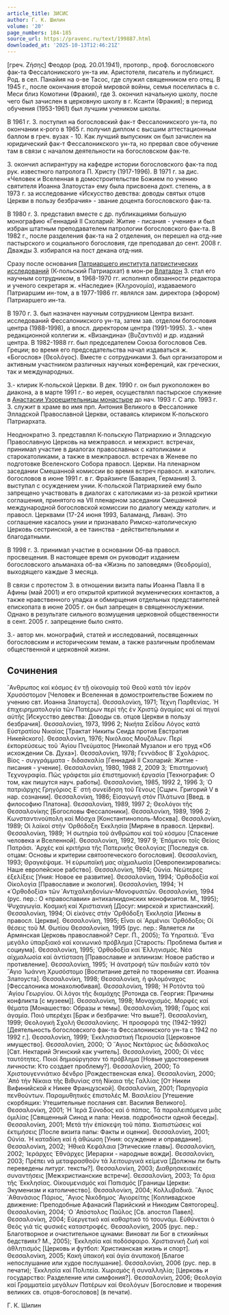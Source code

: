 ```yaml
---
article_title: ЗИСИС
author: Г. К. Шилин
volume: '20'
page_numbers: 184-185
source_url: https://pravenc.ru/text/199887.html
downloaded_at: '2025-10-13T12:46:21Z'
---
```


[греч. Ζήσης] Феодор (род. 20.01.1941), протопр., проф. богословского фак-та Фессалоникского ун-та им. Аристотеля, писатель и публицист. Род. в сел. Панайия на о-ве Тасос, где служил священником его отец. В 1945 г., после окончания второй мировой войны, семья поселилась в с. Меси близ Комотини (Фракия), где З. окончил начальную школу, после чего был зачислен в церковную школу в г. Ксанти (Фракия); в период обучения (1953-1961) был лучшим учеником школы.

В 1961 г. З. поступил на богословский фак-т Фессалоникского ун-та, по окончании к-рого в 1965 г. получил диплом с высшим аттестационным баллом в греч. вузах - 10. Как лучший выпускник он был зачислен на юридический фак-т Фессалоникского ун-та, но прервал свое обучение там в связи с началом деятельности на богословском фак-те.

З. окончил аспирантуру на кафедре истории богословского фак-та под рук. известного патролога П. Христу (1917-1996). В 1971 г. за дис. «Человек и Вселенная в домостроительстве Божием по учению святителя Иоанна Златоуста» ему была присвоена докт. степень, а в 1973 г. за исследование «Искусство девства: доводы святых отцов Церкви в пользу безбрачия» - звание доцента богословского фак-та.

В 1980 г. З. представил вместе с др. публикациями большую монографию «Геннадий II Схоларий: Житие - писания - учение» и был избран штатным преподавателем патрологии богословского фак-та. В 1982 г., после разделения фак-та на 2 отделения, он перешел на отд-ние пастырского и социального богословия, где преподавал до сент. 2008 г. Дважды З. избирался на пост декана отд-ния.

Сразу после основания [Патриаршего института патристических исследований](<https://pravenc.ru/text/Патриаршего института патристических исследований.html>) (К-польский Патриархат) в мон-ре [Влатадон](https://pravenc.ru/text/Влатадон.html) З. стал его научным сотрудником, в 1968-1970 гг. исполнял обязанности редактора и ученого секретаря ж. «Наследие» (Κληρονομία), издаваемого Патриаршим ин-том, а в 1977-1986 гг. являлся зам. директора (эфором) Патриаршего ин-та.

В 1970 г. З. был назначен научным сотрудником Центра визант. исследований Фессалоникского ун-та, затем зав. отделом богословия центра (1988-1998), а впосл. директором центра (1991-1995). З.- член редакционной коллегии ж. «Визандина» (Βυζαντινά) и др. изданий центра. В 1982-1988 гг. был председателем Союза богословов Сев. Греции; во время его председательства начал издаваться ж. «Богослов» (Θεολόγος). Вместе с сотрудниками З. был организатором и активным участником различных научных конференций, как греческих, так и международных.

З.- клирик К-польской Церкви. В дек. 1990 г. он был рукоположен во диакона, а в марте 1991 г.- во иерея, осуществлял пастырское служение в [Анастасии Узорешительницы монастыре](<https://pravenc.ru/text/Анастасии Узорешительницы монастыре.html>) до нач. 1993 г. С апр. 1993 г. З. служит в храме во имя прп. Антония Великого в Фессалонике Элладской Православной Церкви, оставаясь клириком К-польского Патриархата.

Неоднократно З. представлял К-польскую Патриархию и Элладскую Православную Церковь на межправосл. и межхрист. встречах, принимал участие в диалогах православных с католиками и старокатоликами, а также в межправосл. встречах в Женеве по подготовке Вселенского Собора правосл. Церкви. На пленарном заседании Смешанной комиссии во время встреч правосл. и католич. богословов в июне 1991 г. в г. Фрайзинге (Бавария, Германия) З. выступал с осуждением унии. К-польской Патриархией ему было запрещено участвовать в диалогах с католиками из-за резкой критики соглашения, принятого на VII пленарном заседании Смешанной международной богословской комиссии по диалогу между католич. и правосл. Церквами (17-24 июня 1993, Баламанд, Ливан). Это соглашение касалось унии и признавало Римско-католическую Церковь сестринской, а ее таинства - действительными и благодатными.

В 1998 г. З. принимал участие в основании Об-ва правосл. просвещения. В настоящее время он руководит изданием богословского альманаха об-ва «Жизнь по заповедям» (Θεοδρομία), выходящего каждые 3 месяца.

В связи с протестом З. в отношении визита папы Иоанна Павла II в Афины (май 2001) и его открытой критикой экуменических контактов, а также нравственного упадка и обмирщения отдельных представителей епископата в июне 2005 г. он был запрещен в священнослужении. Однако в результате сильного возмущения церковной общественности в сент. 2005 г. запрещение было снято.

З.- автор мн. монографий, статей и исследований, посвященных богословским и историческим темам, а также различным проблемам общественной и церковной жизни.

## Сочинения

῎Ανθρωπος καί κόσμος ἐν τῇ οἰκονομίᾳ τοῦ Θεοῦ κατά τόν ἱερόν Χρυσόστομον [Человек и Вселенная в домостроительстве Божием по учению свт. Иоанна Златоуста]. Θεσσαλονίκη, 1971; Τέχνη Παρθενίας. ῾Η ἐπιχειρηματολογία τῶν Πατέρων περί τῆς ἐν Χριστῷ ἀγαμίας καί αἱ πηγαί αὐτῆς [Искусство девства: Доводы св. отцов Церкви в пользу безбрачия]. Θεσσαλονίκη, 1973, 1996 2; Νικήτα Σεΐδου Λόγος κατά Εὐστρατίου Νικαίας [Трактат Никиты Сеида против Евстратия Никейского]. Θεσσαλονίκη, 1976; Νικόλαος Μουζάλων. Περί ἐκπορεύσεως τοῦ ῾Αγίου Πνεύματος [Николай Музалон и его труд «Об исхождении Св. Духа»]. Θεσσαλονίκη, 1978; Γεννάδιος Β´ Σχολάριος. Βίος - συγγράμματα - διδασκαλία [Геннадий II Схоларий: Житие - писания - учение]. Θεσσαλονίκη, 1980, 1988 2, 2009 3; ᾿Επιστημονική Τεχνογραφία. Πῶς γράφεται μία ἐπιστημονική ἐργασία [Технография: О том, как пишутся науч. работы]. Θεσσαλονίκη, 1985, 1992 2, 1996 3; ῾Ο πατριάρχης Γρηγόριος Ε´ στή συνείδηση τοῦ Γένους [Сщмч. Григорий V в нар. сознании]. Θεσσαλονίκη, 1986; Εἰσαγωγή στόν Πλάτωνα [Введ. в философию Платона]. Θεσσαλονίκη, 1989, 1997 2; Θεολόγοι τῆς Θεσσαλονίκης [Богословы Фессалоники]. Θεσσαλονίκη, 1989, 1996 2; Κωνσταντινούπολη καί Μόσχα [Константинополь-Москва]. Θεσσαλονίκη, 1989; Οἱ λαϊκοί στήν ᾿Ορθόδοξη ᾿Εκκλησία [Миряне в правосл. Церкви]. Θεσσαλονίκη, 1989; ῾Η σωτηρία τοῦ ἀνθρώπου καί τοῦ κόσμου [Спасение человека и Вселенной]. Θεσσαλονίκη, 1992, 1997 9; ῾Επόμενοι τοῖς Θείοις Πατράσι. ᾿Αρχές καί κριτήρια τῆς Πατερικῆς Θεολογίας [Последуя св. отцам: Основы и критерии святоотеческого богословия]. Θεσσαλονίκη, 1993; Θραγκέψαμε. ῾Η εὐρωπαϊκή μας αἰχμαλωσία [Оевропеизировались: Наше европейское рабство]. Θεσσαλονίκη, 1994; Οὐνία. Νεώτερες ἐξελίξεις [Уния: Новое ее развитие]. Θεσσαλονίκη, 1994; ᾿Ορθοδοξία καί Οἰκολογία [Православие и экология]. Θεσσαλονίκη, 1994; ῾Η «᾿Ορθοδοξία» τῶν ᾿Αντιχαλκηδονίων-Μονοφυσιτῶν. Θεσσαλονίκη, 1994 (рус. пер.: О «православии» антихалкидонских монофизитов. М., 1995); Ψυχαγωγία. Κοσμική καί Χριστιανική [Досуг: мирской и христианский]. Θεσσαλονίκη, 1994; Οἱ εἰκόνες στήν ᾿Ορθόδοξη ᾿Εκκλησία [Иконы в правосл. Церкви]. Θεσσαλονίκη, 1995; Εἶναι οἱ ᾿Αρμένιοι ᾿Ορθόδοξοι; Οἱ θέσεις τοῦ Μ. Θωτίου Θεσσαλονίκη, 1995 (рус. пер.: Является ли Армянская Церковь православной? Серг. П., 2005); Τά ϒηρατειά. ῞Ενα μεγάλο ὑπαρξιακό καί κοινωνικό πρόβλημα [Старость: Проблема бытия и социума]. Θεσσαλονίκη, 1995; ᾿Ορθοδοξία καί ῾Ελληνισμός. Νέα αἰχμαλωσία καί ἀντίσταση [Православие и эллинизм: Новое рабство и противление]. Θεσσαλονίκη, 1995; ῾Η ἀνατροφή τῶν παιδιῶν κατά τόν ῞Αγιο ᾿Ιωάννη Χρυσόστομο [Воспитание детей по творениям свт. Иоанна Златоуста]. Θεσσαλονίκη, 1998; Θεσσαλονίκη, ἡ φιλομόναχος [Фессалоника монахолюбивая]. Θεσσαλονίκη, 1998; ῾Η Ροτόντα τοῦ ῾Αγίου Γεωργίου. Οἱ λόγοι τῆς διαμάχης [Ротонда св. Георгия: Причины конфликта [с музеем]]. Θεσσαλονίκη, 1998; Μοναχισμός. Μορφές καί θέματα [Монашество: Образы и темы]. Θεσσαλονίκη, 1998; Γάμος καί ἀγαμία. Ποιό υπερέχει [Брак и безбрачие: Что выше?]. Θεσσαλονίκη, 1999; Θεολογική Σχολή Θεσσαλονίκης. ῾Η προσφορά της (1942-1992) [Деятельность богословского фак-та Фессалоникского ун-та с 1942 по 1992 г.]. Θεσσαλονίκη, 1999; ᾿Εκκλησιαστική Περιουσία [Церковное имущество]. Θεσσαλονίκη, 2000; ῾Ο ῞Αγιος Νεκτάριος ὡς διδάσκαλος [Свт. Нектарий Эгинский как учитель]. Θεσσαλονίκη, 2000; Οἱ νέες ταυτότητες. Ποιοί δημιούργησαν τό πρόβλημα [Новые удостоверения личности: Кто создает проблему?]. Θεσσαλονίκη, 2000; Τό Χριστουγεννιάτικο δένδρο [Рождественская елка]. Θεσσαλονίκη, 2000; ᾿Από τήν Νίκαια τῆς Βιθυνίας στή Νίκαια τῆς Γαλλίας [От Никеи Вифинийской к Никее Французской]. Θεσσαλονίκη, 2001; Παρηγορία πενθούντων. Παραμυθητικές ἐπιστολές Μ. Βασιλείου [Утешение скорбящих: Утешительные послания свт. Василия Великого]. Θεσσαλονίκη, 2001; ῾Η ῾Ιερά Σύνοδος καί ὁ πάπας. Τά παραλειπόμενα μιᾶς ὁμιλίας [Священный Синод и папа: Неизв. подробности одной беседы]. Θεσσαλονίκη, 2001; Μετά τήν ἐπίσκεψη τοῦ πάπα. Ϫιαπιστώσεις καί ἐκτιμήσεις [После визита папы: Факты и оценки]. Θεσσαλονίκη, 2001; Οὐνία. ῾Η καταδίκη καί ἡ ἀθώωση [Уния: осуждение и оправдание]. Θεσσαλονίκη, 2002; ᾿Ηθικά Κεφάλαια [Этические главы]. Θεσσαλονίκη, 2002; ῾Ιεράρχες ᾿Εθνάρχες [Иерархи - народные вожди]. Θεσσαλονίκη, 2003; Πρέπει νά μεταφρασθοῦν τά λειτουργικά κείμενα [Должны ли быть переведены литург. тексты?]. Θεσσαλονίκη, 2003; Διαθρησκειακές συναντήσεις [Межхристианские встречи]. Θεσσαλονίκη, 2003; Τά ὅρια τῆς ᾿Εκκλησίας. Οἰκουμενισμός καί Παπισμός [Границы Церкви: Экуменизм и католичество]. Θεσσαλονίκη, 2004; Κολλυβαδικά. ῞Αγιος ᾿Αθανάσιος Πάριος, ῞Αγιος Νικόδημος ῾Αγιορείτης [Колливадское движение: Преподобные Афанасий Парийский и Никодим Святогорец]. Θεσσαλονίκη, 2004; ῾Ο ᾿Απόστολος Παῦλος [Св. апостол Павел]. Θεσσαλονίκη, 2004; Εὐεργετικό καί καθαρτικό τό τσουνάμι. Εὐθύνεται ὁ Θεός γιά τίς φυσικές καταστροφές. Θεσσαλονίκη, 2005 (рус. пер.: Благотворное и очистительное цунами: Виноват ли Бог в стихийных бедствиях? М., 2005); ᾿Εκκλησία καί ποδόσφαιρο. Χριστιανική ζωή καί ἀθλητισμός [Церковь и футбол: Христианская жизнь и спорт]. Θεσσαλονίκη, 2005; Κακή ὑπακοή καί ἁγία ἀνυπακοή [Благое непослушание или худое послушание]. Θεσσαλονίκη, 2006 (рус. пер. в печати); ᾿Εκκλησία καί Πολιτεία. Χωρισμός ἤ συναλληλία; [Церковь и государство: Разделение или симфония?]. Θεσσαλονίκη, 2006; Θεολογία καί Γραμματεία μεγάλων Πατέρων καί Θεολόγων [Богословие и творения великих св. отцов-богословов] (в печати).

Г. К. Шилин
